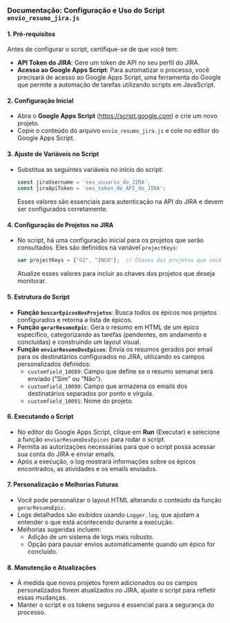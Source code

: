 
### Documentação: Configuração e Uso do Script `envio_resumo_jira.js`

#### 1. **Pré-requisitos**
Antes de configurar o script, certifique-se de que você tem:
   - **API Token do JIRA**: Gere um token de API no seu perfil do JIRA.
   - **Acesso ao Google Apps Script**: Para automatizar o processo, você precisará de acesso ao Google Apps Script, uma ferramenta do Google que permite a automação de tarefas utilizando scripts em JavaScript.

#### 2. **Configuração Inicial**
   - Abra o **Google Apps Script** (https://script.google.com) e crie um novo projeto.
   - Copie o conteúdo do arquivo `envio_resumo_jira.js` e cole no editor do Google Apps Script.

#### 3. **Ajuste de Variáveis no Script**
   - Substitua as seguintes variáveis no início do script:
     ```javascript
     const jiraUsername = 'seu_usuario_do_JIRA';
     const jiraApiToken = 'seu_token_de_API_do_JIRA';
     ```
     Esses valores são essenciais para autenticação na API do JIRA e devem ser configurados corretamente.

#### 4. **Configuração de Projetos no JIRA**
   - No script, há uma configuração inicial para os projetos que serão consultados. Eles são definidos na variável `projectKeys`:
     ```javascript
     var projectKeys = ["GI", "INCO"];  // Chaves dos projetos que você deseja consultar
     ```
     Atualize esses valores para incluir as chaves dos projetos que deseja monitorar.

#### 5. **Estrutura do Script**
   - **Função `buscarEpicosNosProjetos`**: Busca todos os épicos nos projetos configurados e retorna a lista de épicos.
   - **Função `gerarResumoEpic`**: Gera o resumo em HTML de um épico específico, categorizando as tarefas (pendentes, em andamento e concluídas) e construindo um layout visual.
   - **Função `enviarResumoDosEpicos`**: Envia os resumos gerados por email para os destinatários configurados no JIRA, utilizando os campos personalizados definidos:
     - `customfield_10089`: Campo que define se o resumo semanal será enviado ("Sim" ou "Não").
     - `customfield_10090`: Campo que armazena os emails dos destinatários separados por ponto e vírgula.
     - `customfield_10091`: Nome do projeto.

#### 6. **Executando o Script**
   - No editor do Google Apps Script, clique em **Run** (Executar) e selecione a função `enviarResumoDosEpicos` para rodar o script.
   - Permita as autorizações necessárias para que o script possa acessar sua conta do JIRA e enviar emails.
   - Após a execução, o log mostrará informações sobre os épicos encontrados, as atividades e os emails enviados.

#### 7. **Personalização e Melhorias Futuras**
   - Você pode personalizar o layout HTML alterando o conteúdo da função `gerarResumoEpic`.
   - Logs detalhados são exibidos usando `Logger.log`, que ajudam a entender o que está acontecendo durante a execução.
   - Melhorias sugeridas incluem:
     - Adição de um sistema de logs mais robusto.
     - Opção para pausar envios automaticamente quando um épico for concluído.

#### 8. **Manutenção e Atualizações**
   - À medida que novos projetos forem adicionados ou os campos personalizados forem atualizados no JIRA, ajuste o script para refletir essas mudanças.
   - Manter o script e os tokens seguros é essencial para a segurança do processo.

